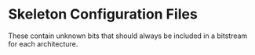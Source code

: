 # Skeleton Configuration Files

These contain unknown bits that should always be included in a 
bitstream for each architecture.

